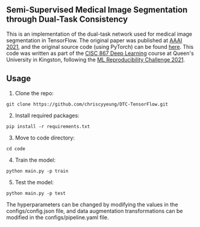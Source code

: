 ## Semi-Supervised Medical Image Segmentation through Dual-Task Consistency

This is an implementation of the dual-task network used for medical image segmentation in TensorFlow. The original paper was published at [AAAI 2021](https://arxiv.org/abs/2009.04448v2?fbclid=IwAR3UK-rt7H81ePiVMHJEODAUsHomGYgslHt6RB6XBS54m8ZRg4eoE5lUygM), and the original source code (using PyTorch) can be found [here](https://github.com/HiLab-git/DTC). This code was written as part of the [CISC 867 Deep Learning](https://www.queensu.ca/academic-calendar/search/?P=CISC%20867) course at Queen's University in Kingston, following the [ML Reproducibility Challenge 2021](https://paperswithcode.com/rc2021).

## Usage
1. Clone the repo:
```
git clone https://github.com/chriscyyeung/DTC-TensorFlow.git
```
2. Install required packages:
```
pip install -r requirements.txt
```
3. Move to code directory:
```
cd code
```
4. Train the model:
```
python main.py -p train
```
5. Test the model:
```
python main.py -p test
```

The hyperparameters can be changed by modifying the values in the configs/config.json file, and data augmentation transformations can be modified in the configs/pipeline.yaml file.
